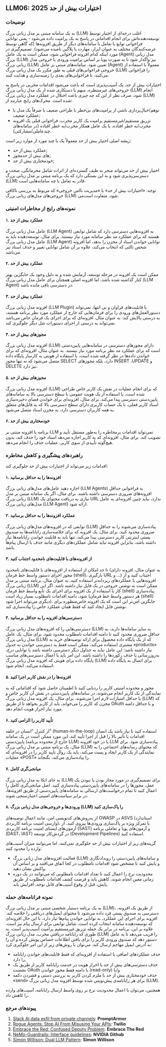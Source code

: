 ## LLM06: 2025 اختیارات بیش‌ از حد

### توضیحات

به یک سامانه مبتنی بر مدل زبانی بزرگ (LLM) اغلب درجه‌ای از اختیار توسط توسعه‌دهنده‌اش برای انجام اقداماتی در پاسخ به یک پرامپت داده می‌شود - یعنی توانایی فراخوانی توابع یا تعامل با سامانه‌های دیگر از طریق افزونه‌ها (که گاهی توسط عرضه‌کنندگان مختلف به عنوان ابزار، مهارت یا پلاگین نامیده می‌شود). تصمیم‌گیری در مورد اینکه کدام افزونه فراخوانی شود، ممکن است به یک عامل (Agent) مدل زبانی بزرگ (LLM) نیز واگذار شود تا به صورت پویا بر اساس پرامپت ورودی یا خروجی مدل زبانی بزرگ (LLM) تعیین شود. سامانه‌های مبتنی بر عامل (Agent) معمولاً با استفاده از خروجی فراخوانی‌های قبلی به طور مکرر یک مدل زبانی بزرگ (LLM) را فراخوانی می‌کنند، تا فراخوانی‌های بعدی را زمینه‌سازی و هدایت کنند.

اختیارات بیش از حد، یک آسیب‌پذیری‌ است که باعث می‌شود اقدامات مخربی در پاسخ به خروجی‌های غیرمنتظره، مبهم یا دستکاری شده از یک مدل زبانی بزرگ (LLM) انجام شود، صرف نظر از این‌ که چه چیزی باعث اختلال در عملکرد مدل زبانی بزرگ (LLM) شده است. محرک‌های رایج عبارتند از:

* توهم/خیال‌پردازی ناشی از پرامپت‌های بی‌خطر با طراحی ضعیف یا صرفاً یک مدل با عملکرد ضعیف;
* تزریق مستقیم/غیرمستقیم پرامپت یک کاربر مخرب، فراخوانی قبلی یک افزونه مخرب/به‌ خطر افتاده، یا یک عامل همکار مخرب/به خطر افتاده (در سامانه‌های چندعاملی/مشارکتی).

ریشه اصلی اختیار بیش از حد معمولاً یک یا چند مورد از موارد زیر است:

* عملکرد بیش از حد;
* مجوز‌‎های بیش از حد;
* خودمختاری بیش از حد;

اختیار بیش از حد می‌تواند منجر به طیف گسترده‌ای از اثرات شامل محرمانگی، صحت و دسترسی‌پذیری شود و به این بستگی دارد که یک برنامه مبتنی بر مدل زبانی بزرگ (LLM) قادر به تعامل با چه سامانه‌هایی است.

توجه: «اختیارات بیش از حد» با «مدیریت ناامن خروجی» که مربوط به بررسی ناکافی خروجی‌‍‌های مدل‌های زبانی بزرگ (LLM) می‌‎شود، متفاوت است.

### نمونه‌های رایج از مخاطرات امنیتی

#### ۱. عملکرد بیش از حد

  عامل مدل زبانی بزرگ (LLM Agent) به افزونه‌هایی دسترسی دارد که شامل توابعی هستند که برای عملکرد مد نظر سامانه مورد نیاز نیستند. برای مثال، توسعه‌دهنده باید به عامل مدل زبانی بزرگ (LLM Agent) توانایی خواندن اسناد از مخزن را بدهد، اما افزونه شخص ثالثی که انتخاب می‌کند، علاوه بر آن شامل توانایی تغییر و حذف اسناد نیز می‌باشد.

#### ۲. عملکرد بیش از حد

  ممکن است یک افزونه در مرحله توسعه، آزمایش شده و به دلیل وجود یک جایگزین بهتر کنار گذاشته‌ شده باشد، اما افزونه اصلی همچنان برای عامل مدل زبانی بزرگ (LLM Agent) در دسترسی باقی مانده باشد.

#### ۳. عملکرد بیش از حد

  افزونه مدل زبانی بزرگ (LLM Plugin) با قابلیت‌های فراوان و بی انتها، نمی‌تواند دستورالعمل‌های ورودی را برای فرمان‌هایی که خارج از عملکرد مورد نظر برنامه هستند، به درستی پالایش کند. به عنوان مثال، افزونه‌ای که برای اجرای یک فرمان خاص می‌باشد نمی‌تواند به درستی از اجرای دستورات شل دیگر جلوگیری کند.

#### ۴. مجوزهای بیش از حد

  افزونه مدل زبانی بزرگ (LLM) دارای مجوزهای دسترسی در سامانه‌هایی پایین‌دستی است که برای عملکرد مد نظر برنامه مورد نیاز نیستند. به عنوان مثال، افزونه‌ای که برای خواندن داده‌ها در نظر گرفته شده است، با استفاده از هویتی به کارساز پایگاه داده متصل می‌شود که نه تنها مجوز SELECT دارد، بلکه مجوزهای INSERT ،UPDATE و  DELETE نیز دارد.

#### ۵. مجوزهای بیش از حد

  افزونه مدل زبانی بزرگ (LLM) که برای انجام عملیات در نقش یک کاربر خاص طراحی شده است، با استفاده از یک هویت عمومی با سطح دسترسی بالا به سامانه‌های پایین‌دستی دسترسی پیدا می‌کند. برای مثال، افزونه‌ای برای خواندن فضای ذخیره‌سازی اسناد کاربر فعلی، با یک حساب کاربری دارای سطح دسترسی بالا که به فایل‌های متعلق به همه کاربران دسترسی دارد، به مخزن اسناد متصل می‌شود.

#### ۶. خودمختاری بیش از حد

  برنامه یا افزونه مبتنی بر LLM نمی‌تواند اقدامات پرمخاطره را به‌طور مستقل تأیید و تصویب کند. برای مثال، افزونه‌ای که به کاربر اجازه می‌دهد اسناد خود را حذف کند، بدون هیچ‌گونه تأییدی از سوی کاربر، عملیات حذف را انجام می‌دهد.

### راهبردهای پیشگیری و کاهش مخاطره

اقدامات زیر می‌تواند از اختیارات بیش از حد جلوگیری کند:

#### ۱. افزونه‌ها را به حداقل برسانید

  اجازه دهید عامل‌های مدل‌های زبانی بزرگ (LLM Agents) به فراخوانی حداقلِ افزونه‌های ضروری دسترسی داشته باشند. برای مثال، اگر یک سامانه مبتنی بر مدل زبانی بزرگ (LLM) نیازی به دریافت محتوای یک URL ندارد، نباید چنین افزونه‌ای به عامل‌ مدل‌های زبانی بزرگ (LLM Agent) ارائه شود.

#### ۲. عملکرد افزونه‌ها را به حداقل برسانید

  توابعی که در افزونه‌های مدل‌های زبانی بزرگ (LLM) پیاده‌سازی می‌شوند را به حداقلِ ضروری محدود کنید. برای مثال، یک افزونه که برای خلاصه‌سازی رایانامه‌ها به صندوق پستی اینترنتی کاربر دسترسی پیدا می‌کند، تنها باید به قابلیت خواندن رایانامه‌ها نیاز داشته باشد، بنابراین افزونه نباید شامل عملکردهای دیگری مانند حذف یا ارسال پیام‌ها باشد.

#### ۳. از افزونه‌های با قابلیت‌های نامحدود اجتناب کنید

  تا حد امکان از استفاده از افزونه‌های با قابلیت‌های نامحدود (به عنوان مثال، افزونه دارای مجوز اجرای دستور واسط خط فرمان (shell)، بارگیری URL و ...) اجتناب کنید و از افزونه‌هایی با عملکردهای ریزدانه‌تر استفاده کنید. به عنوان مثال، برنامه مبتنی بر مدل زبانی بزرگ (LLM) ممکن است به نوشتن خروجی در یک فایل نیاز داشته باشد. اگر این کار با استفاده از یک افزونه برای اجرای یک تابع واسط خط فرمان (shell) پیاده‌سازی شود، دامنه اقدامات نامطلوب بسیار زیاد است (هر دستور واسط خط فرمان (shell) دیگری می‌تواند اجرا شود). جایگزین امن‌تر این است که یک افزونه خاص‌منظوره برای نوشتن فایل ایجاد کنید که فقط همان عملکرد خاص را پیاده‌سازی کند.

#### ۴. دسترسی‌های افزونه را به حداقل برسانید

  دسترسی‌هایی را که افزونه‌های مدل زبانی بزرگ (LLM) به سایر سامانه‌ها دارند، به حداقلِ ضروری محدود کنید تا دامنه اقدامات نامطلوب محدود شود. برای مثال، یک عامل مدل زبانی بزرگ (LLM) که از یک پایگاه داده محصول برای ارائه توصیه‌های خرید به مشتری استفاده می‌کند، ممکن است فقط به دسترسی خواندن به جدول «products» نیاز داشته باشد؛ این عامل نباید به جداول دیگر دسترسی داشته باشد یا توانایی درج، به‌روزرسانی یا حذف رکوردها را داشته باشد. این امر باید با اعمال دسترسی‌های مناسب پایگاه داده برای هویتی که افزونه مدل زبانی بزرگ (LLM) برای اتصال به پایگاه داده استفاده می‌کند، انجام شود.

#### ۵. افزونه‌ها را در نقش کاربر اجرا کنید

  مجوز و محدوده امنیتی کاربر را ردیابی کنید تا اطمینان حاصل شود که اقداماتی که به نمایندگی از یک کاربر انجام می‌شوند، در سامانه‌های پایین‌دستی در نقش آن کاربر خاص و با حداقل امتیازات لازم اجرا می‌شوند. برای مثال، یک افزونه مدل زبانی بزرگ (LLM) که مخزن کد کاربر را می‌خواند، باید از کاربر بخواهد تا از طریق OAuth و با حداقل دامنه مورد نیاز احراز هویت انجام دهد.

#### ۶. تأیید کاربر را الزامی کنید

  از کنترل "انسان در حلقه" (human-in-the-loop) استفاده کنید تا نیاز باشد یک انسان اقدامات با تأثیر بالا را قبل از اجرا تأیید کند. این مورد ممکن است در یک سامانه پایین‌دستی (خارج از محدوده برنامه LLM) یا در خود افزونه LLM پیاده‌سازی شود. برای مثال، یک برنامه مبتنی بر مدل زبانی بزرگ (LLM) که محتوای رسانه‌های اجتماعی را به نمایندگی از یک کاربر ایجاد و پست می‌کند، باید یک روال تأیید کاربر را در افزونه‌ای که عملیات «POST» را پیاده‌سازی می‌کند، بگنجاند.

#### ۷. میانجی‌‍‌گری کامل

  به جای اتکا به مدل زبانی بزرگ (LLM) برای تصمیم‌گیری در مورد مجاز بودن یا نبودن یک عمل، مجوزها را در سامانه‌های پایین‌دستی پیاده‌سازی کنید. اصل میانجی‌گری کامل را اعمال کنید تا تمام درخواست‌های ارسالی به سامانه‌های پایین‌دستی از طریق افزونه‌ها، در برابر سیاست‌های امنیتی اعتبارسنجی شوند.

#### ۸. ورودی‌ها و خروجی‌های مدل زبانی بزرگ (LLM) را پاک‌سازی کنید

  از به‌روش‌های کدنویسی امن، مانند اعمال توصیه‌های OWASP در ASVS (استاندارد وارسی امنیت برنامه کاربردی)، با تمرکز ویژه بر پاک‌سازی ورودی‌ها پیروی کنید. از آزمون‌های ایستای امنیت برنامه کاربردی (SAST) و آزمون‌های پویا و تعاملی برنامه  (DAST، IAST) در گردش‌کار توسعه (Development Pipelines) استفاده کنید.

گزینه‌های زیر از اختیارات بیش از حد جلوگیری نمی‌کنند، اما می‌توانند میزان آسیب‌های وارده را محدود کنند:

* فعالیت افزونه‌های مدل زبانی بزرگ (LLM) و سامانه‌های پایین‌دستی را رویدادنگاری و پایش کنید تا مشخص شود اقدامات نامطلوب در کجا اتفاق می‌افتند و بر اساس آن واکنش نشان دهید.
* محدودیت نرخ را اعمال کنید تا تعداد اقدامات نامطلوبی که می‌توانند در یک دوره زمانی معین انجام شوند، کاهش یابد و فرصت کشف اقدامات نامطلوب از طریق پایش، قبل از وقوع آسیب‌های قابل توجه، افزایش یابد.

### نمونه فرانامه‌های حمله

به یک برنامه دستیار شخصی مبتنی بر مدل زبانی بزرگ (LLM)، از طریق یک افزونه، دسترسی به صندوق پستی فرد داده می‌شود تا محتوای ایمیل‌های دریافتی را خلاصه کند. افزونه برای اجرای این عملکرد، به توانایی خواندن پیام‌ها نیاز دارد، با این حال افزونه‌ای که توسعه‌دهنده سامانه انتخاب کرده است، شامل توابعی برای ارسال پیام نیز است. علاوه بر این، برنامه در برابر یک حمله تزریق غیرمستقیم پرامپت آسیب‌پذیر است، به طوری که رایانامه دریافتیِ مخرب، مدل زبانی بزرگ (LLM) را فریب می‌دهد تا به عامل دستور دهد که صندوق ورودی کاربر را برای یافتن اطلاعات حساس پویش کرده و آن را به آدرس ایمیل مهاجم ارسال کند. می‌توان با روش‌های زیر از این امر جلوگیری کرد:

* حذف عملکردهای اضافی با استفاده از افزونه‌ای که فقط قابلیت‌های خواندن رایانامه را دارد,
* حذف دسترسی‌های بیش از حد با احراز هویت در خدمت رایانامه کاربر از طریق یک نشست OAuth با دامنه فقط مجوز خواندن (read-only) و/یا
* حذف خودمختاری بیش از حد با ملزم کردن کاربر به بررسی دستی و فشردن دکمه «send» برای هر رایانامه‌ی پیش‌نویس شده توسط افزونه مدل زبانی بزرگ (LLM).

همچنین، می‌توان با اعمال محدودیت نرخ بر روی واسط ارسال رایانامه، آسیب‌های وارده را کاهش داد.

### پیوند‌های مرجع

1. [Slack AI data exfil from private channels](https://promptarmor.substack.com/p/slack-ai-data-exfiltration-from-private): **PromptArmor**
2. [Rogue Agents: Stop AI From Misusing Your APIs](https://www.twilio.com/en-us/blog/rogue-ai-agents-secure-your-apis): **Twilio**
3. [Embrace the Red: Confused Deputy Problem](https://embracethered.com/blog/posts/2023/chatgpt-cross-plugin-request-forgery-and-prompt-injection./): **Embrace The Red**
4. [NeMo-Guardrails: Interface guidelines](https://github.com/NVIDIA/NeMo-Guardrails/blob/main/docs/security/guidelines.md): **NVIDIA Github**
5. [Simon Willison: Dual LLM Pattern](https://simonwillison.net/2023/Apr/25/dual-llm-pattern/): **Simon Willison**

